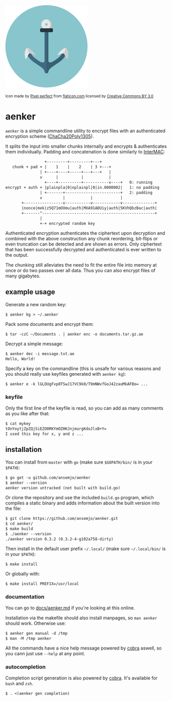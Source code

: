 ![](anchor.png)

<small>Icon made by [Pixel perfect](https://www.flaticon.com/authors/pixel-perfect) from
[flaticon.com](https://www.flaticon.com/) licensed by
[Creative Commons BY 3.0](http://creativecommons.org/licenses/by/3.0/) </small>

# aenker

`aenker` is a simple commandline utility to encrypt files with an authenticated encryption scheme
([ChaCha20Poly1305](https://cr.yp.to/chacha.html)).

It splits the input into smaller chunks internally and encrypts & authenticates them individually.
Padding and concatenation is done similarly to
[InterMAC](https://rwc.iacr.org/2018/Slides/Hansen.pdf):

```
                 +---------+---------+---+
   chunk + pad + |    1    |    2    | 3 +---+
               | +----+----+-----+---+---+   |
               v      |          |           |
                 +----+----------+-----------v----+   0: running
encrypt + auth + |plainpla|0|nplainpl|0|in.0000002|   1: no padding
               | +-------+------------------------+   2: padding
               v         |           |            |
       +-----------------v-----------v------------v--------------+
       |nonce|mek|z5Q71mOXmu|auth|MXA91ADUiy|auth|5KVhQbzBac|auth|
       +-------^-------------------------------------------------+
               |
               +-+ encrypted random key
```

Authenticated encryption authenticates the ciphertext upon decryption and combined with the above
construction any chunk reordering, bit-flips or even truncation can be detected and are shown as
errors. Only ciphertext that has been successfully decrypted and authenticated is ever written to
the output.

The chunking still alleviates the need to fit the entire file into memory at once or do two passes
over all data. Thus you can also encrypt files of many gigabytes.

## example usage

Generate a new random key:

    $ aenker kg > ~/.aenker

Pack some documents and encrypt them:

    $ tar -czC ~/Documents . | aenker enc -o documents.tar.gz.ae

Decrypt a simple message:

    $ aenker dec -i message.txt.ae
    Hello, World!

Specify a key on the commandline (this is unsafe for various reasons and you should really use
keyfiles generated with `aenker kg`):

    $ aenker e -k lGLDUgFvp8TSwJ17VC9k0/T9mNWvfGoJ42zauMkAFBo= ...

### keyfile

Only the first line of the keyfile is read, so you can add as many comments as you like after that:

    $ cat mykey
    tOnYoytjZpZQjSiEZO0RKYmOZHKJnjmurgKdoJlxB+Y=
    I used this key for x, y and z ...

## installation

You can install from `master` with `go` (make sure `$GOPATH/bin/` is in your `$PATH`):

    $ go get -u github.com/ansemjo/aenker
    $ aenker --version
    aenker version untracked (not built with build.go)

Or clone the repository and use the included `build.go` program, which compiles a static binary and
adds information about the built version into the file:

    $ git clone https://github.com/ansemjo/aenker.git
    $ cd aenker/
    $ make build
    $ ./aenker --version
    ./aenker version 0.3.2 (0.3.2-4-g102a758-dirty)

Then install in the default user prefix `~/.local/` (make sure `~/.local/bin/` is in your `$PATH`):

    $ make install

Or globally with:

    $ make install PREFIX=/usr/local

### documentation

You can go to [docs/aenker.md](docs/aenker.md) if you're looking at this online.

Installation via the makefile should also install manpages, so `man aenker` should work. Otherwise
use:

    $ aenker gen manual -d /tmp
    $ man -M /tmp aenker

[cobra]: https://github.com/spf13/cobra

All the commands have a nice help message powered by [cobra] aswell, so you cann just use `--help`
at any point.

### autocompletion

Completion script generation is also powered by [cobra]. It's available for `bash` and `zsh`.

    $ . <(aenker gen completion)
